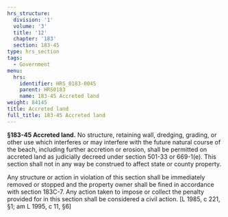 ```yaml
---
hrs_structure:
  division: '1'
  volume: '3'
  title: '12'
  chapter: '183'
  section: 183-45
type: hrs_section
tags:
  - Government
menu:
  hrs:
    identifier: HRS_0183-0045
    parent: HRS0183
    name: 183-45 Accreted land
weight: 84145
title: Accreted land
full_title: 183-45 Accreted land
---
```

**§183-45 Accreted land.** No structure, retaining wall, dredging, grading, or other use which interferes or may interfere with the future natural course of the beach, including further accretion or erosion, shall be permitted on accreted land as judicially decreed under section 501-33 or 669-1(e). This section shall not in any way be construed to affect state or county property.

Any structure or action in violation of this section shall be immediately removed or stopped and the property owner shall be fined in accordance with section 183C-7\. Any action taken to impose or collect the penalty provided for in this section shall be considered a civil action. [L 1985, c 221, §1; am L 1995, c 11, §6]